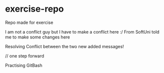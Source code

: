# exercise-repo
Repo made for exercise

I am not a conflict guy but I have to make a conflict here :/
From SoftUni told me to make some changes here

Resolving Conflict between the two new added messages!

// one step forward

Practising GitBash
